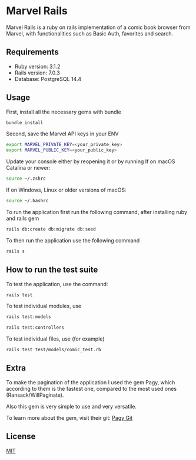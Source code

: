 # Marvel Rails

Marvel Rails is a ruby on rails implementation of a comic book browser from Marvel, with functionalities such as Basic Auth, favorites and search.

## Requirements

* Ruby version: 3.1.2
* Rails version: 7.0.3
* Database: PostgreSQL 14.4

## Usage

First, install all the necessary gems with bundle

```bash
bundle install
```

Second, save the Marvel API keys in your ENV

```bash
export MARVEL_PRIVATE_KEY=<your_private_key>
export MARVEL_PUBLIC_KEY=<your_public_key>
```

Update your console either by reopening it or by running
If on macOS Catalina or newer:
```bash
source ~/.zshrc
```
If on Windows, Linux or older versions of macOS:
```bash
source ~/.bashrc
```

To run the application first run the following command, after installing ruby and rails gem

```bash
rails db:create db:migrate db:seed
```

To then run the application use the following command
```bash
rails s
```

## How to run the test suite

To test the application, use the command:
```bash
rails test
```

To test individual modules, use
```bash
rails test:models
```
```bash
rails test:controllers
```

To test individual files, use (for example)
```bash
rails test test/models/comic_test.rb
```

## Extra
To make the pagination of the application I used the gem Pagy, which according to them is the fastest one, compared to the most used ones (Ransack/WillPaginate).

Also this gem is very simple to use and very versatile. 

To learn more about the gem, visit their git: [Pagy Git](https://github.com/ddnexus/pagy)

## License
[MIT](https://choosealicense.com/licenses/mit/)
